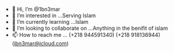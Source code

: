 - 👋 Hi, I’m @1bn3mar
- 👀 I’m interested in ...Serving Islam
- 🌱 I’m currently learning ...Islam
- 💞️ I’m looking to collaborate on ...Anything in the benifit of islam
- 📫 How to reach me ... (+218 944591340) (+218 918136944) (ibn3mar@icloud.com)

<!---
1bn3mar/1bn3mar is a ✨ special ✨ repository because its `README.md` (this file) appears on your GitHub profile.
You can click the Preview link to take a look at your changes.
--->
